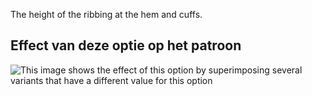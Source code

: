 The height of the ribbing at the hem and cuffs.

## Effect van deze optie op het patroon

![This image shows the effect of this option by superimposing several variants that have a different value for this option](hugo_ribbingheight_sample.svg "Effect of this option on the pattern")
